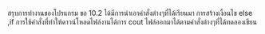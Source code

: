 สรุบการทำงานของโปรแกรม ขอ 10.2
ได้มีการนำเอาคำสั่งต่างๆที่ได้เรียนมา การสร้างเงื่อนไข else ,if การใช้คำสั่งที่ทำให้ดาวน์โหลดไฟล์งานได้การ cout ไฟล์ออกมาได้ตามคำสั่งต่างๆที่ได้ทดลองเขียน
